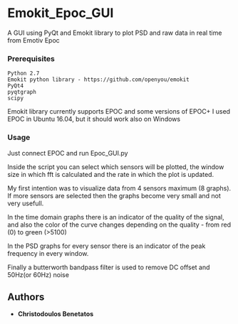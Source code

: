 # Emokit_Epoc_GUI

A GUI using PyQt and Emokit library to plot PSD and raw data in real time from Emotiv Epoc

### Prerequisites

```
Python 2.7
Emokit python library - https://github.com/openyou/emokit
PyQt4
pyqtgraph
scipy
```
Emokit library currently supports EPOC and some versions of EPOC+ 
I used EPOC in Ubuntu 16.04, but it should work also on Windows

### Usage

Just connect EPOC and run Epoc_GUI.py

Inside the script you can select which sensors will be plotted, the window size in which fft is calculated and the rate in which the plot is updated.

My first intention was to visualize data from 4 sensors maximum (8 graphs). If more sensors are selected then the graphs become very small and not very usefull.

In the time domain graphs there is an indicator of the quality of the signal, and also the color of the curve changes depending on the quality - from red (0) to green (>5100)

In the PSD graphs for every sensor there is an indicator of the peak frequency in every window.

Finally a butterworth bandpass filter is used to remove DC offset and 50Hz(or 60Hz) noise


## Authors

* **Christodoulos Benetatos** 

